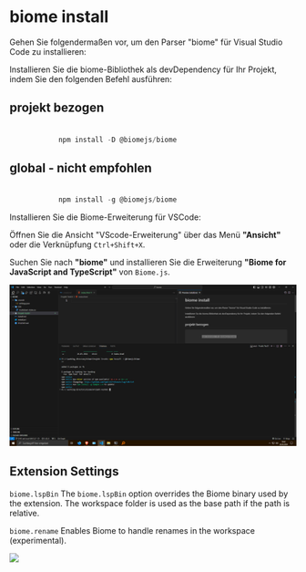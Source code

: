 # biome install

Gehen Sie folgendermaßen vor, um den Parser "biome" für Visual Studio Code zu installieren:

Installieren Sie die biome-Bibliothek als devDependency für Ihr Projekt, indem Sie den folgenden Befehl ausführen:
## projekt bezogen
```powershell

            npm install -D @biomejs/biome

```
## global - nicht empfohlen
```powershell

            npm install -g @biomejs/biome

```
Installieren Sie die Biome-Erweiterung für VSCode:

Öffnen Sie die Ansicht "VScode-Erweiterung" über das Menü **"Ansicht"** oder die Verknüpfung ``` Ctrl+Shift+X ```.

Suchen Sie nach **"biome"** und 
installieren Sie die
Erweiterung **"Biome for JavaScript and TypeScript"** von ```Biome.js```.



![](.\screens\install-biome.png)


## Extension Settings
```biome.lspBin```
The ```biome.lspBin``` option overrides the Biome binary used by the extension. The workspace folder is used as the base path if the path is relative.

```biome.rename```
Enables Biome to handle renames in the workspace (experimental).



![](.\screens\install-biome-2.png)